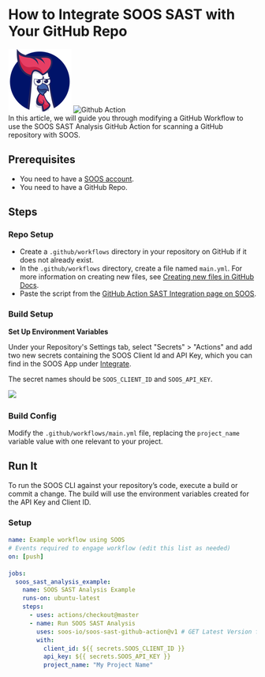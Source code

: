 # How to Integrate SOOS SAST with Your GitHub Repo

<div>
<img src="../assets/img/SOOS-Icon.png" alt="SOOS" width="128" height="128">
<img src="../assets/img/github-action.png" alt="Github Action" width="128" height="128">
</div>
In this article, we will guide you through modifying a GitHub Workflow to use the SOOS SAST Analysis GitHub Action for scanning a GitHub repository with SOOS.

## Prerequisites

- You need to have a [SOOS account](https://app.soos.io/register).
- You need to have a GitHub Repo.

## Steps

### **Repo Setup**
* Create a `.github/workflows` directory in your repository on GitHub if it does not already exist.
* In the `.github/workflows` directory, create a file named `main.yml`. For more information on creating new files, see [Creating new files in GitHub Docs](https://docs.github.com/en/github/managing-files-in-a-repository/creating-new-files).
* Paste the script from the [GitHub Action SAST Integration page on SOOS](https://app.soos.io/integrate/sast?id=github-actions).

### **Build Setup**

**Set Up Environment Variables**

Under your Repository's Settings tab, select "Secrets" > "Actions" and add two new secrets containing the SOOS Client Id and API Key, which you can find in the SOOS App under [Integrate](https://app.soos.io/integrate).

The secret names should be `SOOS_CLIENT_ID` and `SOOS_API_KEY`.

<img src="../assets/img/github-action-envs.png">

### **Build Config**
Modify the `.github/workflows/main.yml` file, replacing the `project_name` variable value with one relevant to your project.

## Run It
To run the SOOS CLI against your repository’s code, execute a build or commit a change. The build will use the environment variables created for the API Key and Client ID.

### **Setup**

```yaml
name: Example workflow using SOOS
# Events required to engage workflow (edit this list as needed)
on: [push]

jobs:
  soos_sast_analysis_example:
    name: SOOS SAST Analysis Example
    runs-on: ubuntu-latest
    steps:
      - uses: actions/checkout@master
      - name: Run SOOS SAST Analysis
        uses: soos-io/soos-sast-github-action@v1 # GET Latest Version from https://github.com/marketplace/actions/soos-sast
        with:
          client_id: ${{ secrets.SOOS_CLIENT_ID }}
          api_key: ${{ secrets.SOOS_API_KEY }}
          project_name: "My Project Name"
```
